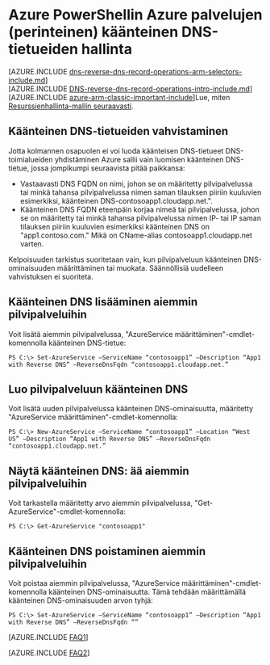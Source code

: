 <properties
   pageTitle="PowerShellin Azure (perinteinen) palvelujen käänteinen DNS-tietueiden hallinta | Microsoft Azure"
   description="Voit hallita käänteinen DNS-tietueet tai Azure-palveluita käyttämällä PowerShell perinteinen käyttöönoton mallin PTR-tietueet. "
   services="DNS"
   documentationCenter="na"
   authors="s-malone"
   manager="carmonm"
   editor=""
   tags="azure-service-management"
/>
<tags
   ms.service="DNS"
   ms.devlang="na"
   ms.topic="article"
   ms.tgt_pltfrm="na"
   ms.workload="infrastructure-services"
   ms.date="10/28/2016"
   ms.author="smalone" />

# <a name="how-to-manage-reverse-dns-records-for-your-azure-services-classic-using-azure-powershell"></a>Azure PowerShellin Azure palvelujen (perinteinen) käänteinen DNS-tietueiden hallinta

[AZURE.INCLUDE [dns-reverse-dns-record-operations-arm-selectors-include.md](../../includes/dns-reverse-dns-record-operations-arm-selectors-include.md)]
<BR>
[AZURE.INCLUDE [DNS-reverse-dns-record-operations-intro-include.md](../../includes/dns-reverse-dns-record-operations-intro-include.md)]
<BR>
[AZURE.INCLUDE [azure-arm-classic-important-include](../../includes/learn-about-deployment-models-classic-include.md)]Lue, miten [Resurssienhallinta-mallin seuraavasti](dns-reverse-dns-record-operations-ps.md).

## <a name="validation-of-reverse-dns-records"></a>Käänteinen DNS-tietueiden vahvistaminen
Jotta kolmannen osapuolen ei voi luoda käänteisen DNS-tietueet DNS-toimialueiden yhdistäminen Azure sallii vain luomisen käänteinen DNS-tietue, jossa jompikumpi seuraavista pitää paikkansa:

- Vastaavasti DNS FQDN on nimi, johon se on määritetty pilvipalvelussa tai minkä tahansa pilvipalvelussa nimen saman tilauksen piiriin kuuluvien esimerkiksi, käänteinen DNS-contosoapp1.cloudapp.net.".
- Käänteinen DNS FQDN eteenpäin korjaa nimeä tai pilvipalvelussa, johon se on määritetty tai minkä tahansa pilvipalvelussa nimen IP- tai IP saman tilauksen piiriin kuuluvien esimerkiksi käänteinen DNS on "app1.contoso.com." Mikä on CName-alias contosoapp1.cloudapp.net varten.

Kelpoisuuden tarkistus suoritetaan vain, kun pilvipalveluun käänteinen DNS-ominaisuuden määrittäminen tai muokata. Säännöllisiä uudelleen vahvistuksen ei suoriteta.

## <a name="add-reverse-dns-to-existing-cloud-services"></a>Käänteinen DNS lisääminen aiemmin pilvipalveluihin
Voit lisätä aiemmin pilvipalvelussa, "AzureService määrittäminen"-cmdlet-komennolla käänteinen DNS-tietue:

    PS C:\> Set-AzureService –ServiceName “contosoapp1” –Description “App1 with Reverse DNS” –ReverseDnsFqdn “contosoapp1.cloudapp.net.”

## <a name="create-a-cloud-service-with-reverse-dns"></a>Luo pilvipalveluun käänteinen DNS
Voit lisätä uuden pilvipalvelussa käänteinen DNS-ominaisuutta, määritetty "AzureService määrittäminen"-cmdlet-komennolla:

    PS C:\> New-AzureService –ServiceName “contosoapp1” –Location “West US” –Description “App1 with Reverse DNS” –ReverseDnsFqdn “contosoapp1.cloudapp.net.”

## <a name="view-reverse-dns-for-existing-cloud-services"></a>Näytä käänteinen DNS: ää aiemmin pilvipalveluihin
Voit tarkastella määritetty arvo aiemmin pilvipalvelussa, "Get-AzureService"-cmdlet-komennolla:

    PS C:\> Get-AzureService "contosoapp1"

## <a name="remove-reverse-dns-from-existing-cloud-services"></a>Käänteinen DNS poistaminen aiemmin pilvipalveluihin
Voit poistaa aiemmin pilvipalvelussa, "AzureService määrittäminen"-cmdlet-komennolla käänteinen DNS-ominaisuutta. Tämä tehdään määrittämällä käänteinen DNS-ominaisuuden arvon tyhjä:

    PS C:\> Set-AzureService –ServiceName “contosoapp1” –Description “App1 with Reverse DNS” –ReverseDnsFqdn “”

[AZURE.INCLUDE [FAQ1](../../includes/dns-reverse-dns-record-operations-faq-host-own-arpa-zone-include.md)]

[AZURE.INCLUDE [FAQ2](../../includes/dns-reverse-dns-record-operations-faq-asm-include.md)]
